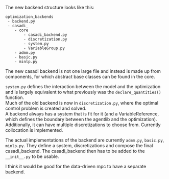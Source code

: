 The new backend structure looks like this:

````
optimization_backends
 - backend.py
 - casadi_
    - core
        - casadi_backend.py
        - discretization.py
        - system.py
        - VariableGroup.py
    - admm.py
    - basic.py
    - minlp.py
````

The new casadi backend is not one large file and instead is made up from components, for which abstract base classes can be found in the core.

``system.py`` defines the interaction between the model and the optimization and is largely equivalent to what previously was the ``declare_quantities()`` function. \
Much of the old backend is now in ``discretization.py``, where the optimal control problem is created and solved. \
A backend always has a system that is fit for it (and a VariableReference, which defines the boundary between the agentlib and the optimization).
Additionally, it can have multiple discretizations to choose from. Currently collocation is implemented.

The actual implementations of the backend are currently ``admm.py``, ``basic.py``, ``minlp.py``.
They define a system, discretizations and compose the final casadi_backend.
The casadi_backend then has to be added to the ``__init__.py`` to be usable.

I think it would be good for the data-driven mpc to have a separate backend.

